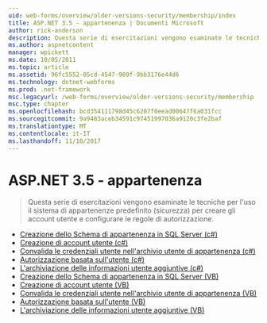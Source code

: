 ```yaml
---
uid: web-forms/overview/older-versions-security/membership/index
title: ASP.NET 3.5 - appartenenza | Documenti Microsoft
author: rick-anderson
description: Questa serie di esercitazioni vengono esaminate le tecniche per l'uso il sistema di appartenenze predefinito (sicurezza) per creare gli account utente e configurare le regole di autorizzazione.
ms.author: aspnetcontent
manager: wpickett
ms.date: 10/05/2011
ms.topic: article
ms.assetid: 96fc5552-05cd-4547-909f-9bb3176e44d6
ms.technology: dotnet-webforms
ms.prod: .net-framework
msc.legacyurl: /web-forms/overview/older-versions-security/membership
msc.type: chapter
ms.openlocfilehash: bcd354111798d45c6207f0eead00647f6a031fcc
ms.sourcegitcommit: 9a9483aceb34591c97451997036a9120c3fe2baf
ms.translationtype: MT
ms.contentlocale: it-IT
ms.lasthandoff: 11/10/2017
---
```

<a name="aspnet-35---membership"></a>ASP.NET 3.5 - appartenenza
====================
> Questa serie di esercitazioni vengono esaminate le tecniche per l'uso il sistema di appartenenze predefinito (sicurezza) per creare gli account utente e configurare le regole di autorizzazione.


- [Creazione dello Schema di appartenenza in SQL Server (c#)](creating-the-membership-schema-in-sql-server-cs.md)
- [Creazione di account utente (c#)](creating-user-accounts-cs.md)
- [Convalida le credenziali utente nell'archivio utente di appartenenza (c#)](validating-user-credentials-against-the-membership-user-store-cs.md)
- [Autorizzazione basata sull'utente (c#)](user-based-authorization-cs.md)
- [L'archiviazione delle informazioni utente aggiuntive (c#)](storing-additional-user-information-cs.md)
- [Creazione dello Schema di appartenenza in SQL Server (VB)](creating-the-membership-schema-in-sql-server-vb.md)
- [Creazione di account utente (VB)](creating-user-accounts-vb.md)
- [Convalida le credenziali utente nell'archivio utente di appartenenza (VB)](validating-user-credentials-against-the-membership-user-store-vb.md)
- [Autorizzazione basata sull'utente (VB)](user-based-authorization-vb.md)
- [L'archiviazione delle informazioni utente aggiuntive (VB)](storing-additional-user-information-vb.md)
